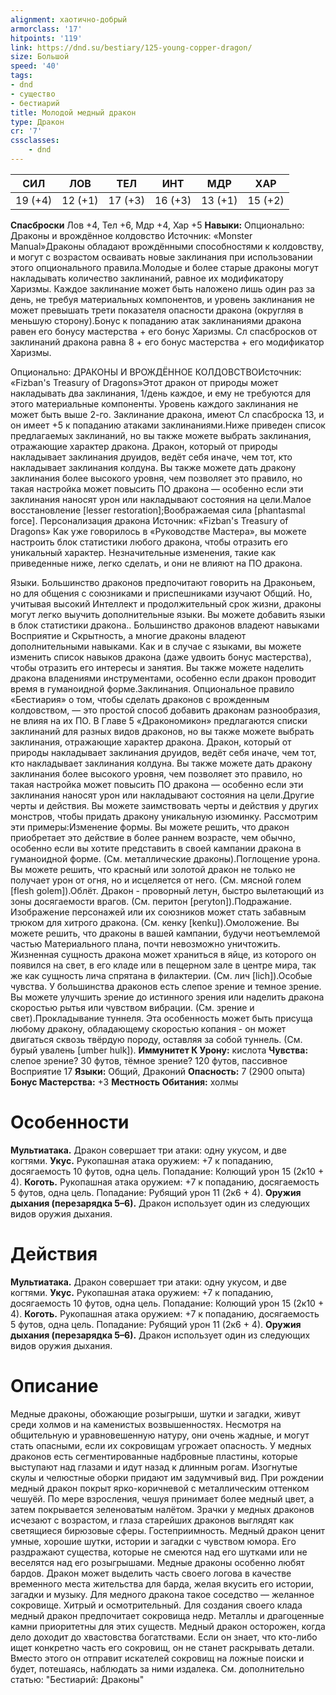 ```yaml
---
alignment: хаотично-добрый
armorclass: '17'
hitpoints: '119'
link: https://dnd.su/bestiary/125-young-copper-dragon/
size: Большой
speed: '40'
tags:
- dnd
- существо
- бестиарий
title: Молодой медный дракон
type: Дракон
cr: '7'
cssclasses:
    - dnd
---
```



| СИЛ | ЛОВ | ТЕЛ | ИНТ | МДР | ХАР |
|---|---|---|---|---|---|
| 19 (+4) | 12 (+1) | 17 (+3) | 16 (+3) | 13 (+1) | 15 (+2) |
**Спасброски** Лов +4, Тел +6, Мдр +4, Хар +5
**Навыки:** Опционально: Драконы и врождённое колдовство
Источник: «Monster Manual»Драконы обладают врождёнными способностями к колдовству, и могут с возрастом осваивать новые заклинания при использовании этого опционального правила.Молодые и более старые драконы могут накладывать количество заклинаний, равное их модификатору Харизмы. Каждое заклинание может быть наложено лишь один раз за день, не требуя материальных компонентов, и уровень заклинания не может превышать трети показателя опасности дракона (округляя в меньшую сторону).Бонус к попаданию атак заклинаниями дракона равен его бонусу мастерства + его бонус Харизмы. Сл спасбросков от заклинаний дракона равна 8 + его бонус мастерства + его модификатор Харизмы.

Опционально: ДРАКОНЫ И ВРОЖДЁННОЕ КОЛДОВСТВОИсточник: «Fizban's Treasury of Dragons»Этот дракон от природы может накладывать два заклинания, 1/день каждое, и ему не требуются для этого материальные компоненты. Уровень каждого заклинания не может быть выше 2-го. Заклинание дракона, имеют Сл спасброска 13, и он имеет +5 к попаданию атаками заклинаниями.Ниже приведен список предлагаемых заклинаний, но вы также можете выбрать заклинания, отражающие характер дракона. Дракон, который от природы накладывает заклинания друидов, ведёт себя иначе, чем тот, кто накладывает заклинания колдуна. Вы также можете дать дракону заклинания более высокого уровня, чем позволяет это правило, но такая настройка может повысить ПО дракона — особенно если эти заклинания наносят урон или накладывают состояния на цели.Малое восстановление [lesser restoration];Воображаемая сила [phantasmal force].
Персонализация дракона
Источник: «Fizban's Treasury of Dragons»
Как уже говорилось в «Руководстве Мастера», вы можете настроить блок статистики любого дракона, чтобы отразить его уникальный характер. Незначительные изменения, такие как приведенные ниже, легко сделать, и они не влияют на ПО дракона.

Языки. Большинство драконов предпочитают говорить на Драконьем, но для общения с союзниками и приспешниками изучают Общий. Но, учитывая высокий Интеллект и продолжительный срок жизни, драконы могут легко выучить дополнительные языки. Вы можете добавить языки в блок статистики дракона.. Большинство драконов владеют навыками Восприятие и Скрытность, а многие драконы владеют дополнительными навыками. Как и в случае с языками, вы можете изменить список навыков дракона (даже удвоить бонус мастерства), чтобы отразить его интересы и занятия. Вы также можете наделить дракона владениями инструментами, особенно если дракон проводит время в гуманоидной форме.Заклинания. Опциональное правило «Бестиария» о том, чтобы сделать драконов с врожденным колдовством, — это простой способ добавить драконам разнообразия, не влияя на их ПО. В Главе 5 «Дракономикон» предлагаются списки заклинаний для разных видов драконов, но вы также можете выбрать заклинания, отражающие характер дракона. Дракон, который от природы накладывает заклинания друидов, ведёт себя иначе, чем тот, кто накладывает заклинания колдуна. Вы также можете дать дракону заклинания более высокого уровня, чем позволяет это правило, но такая настройка может повысить ПО дракона — особенно если эти заклинания наносят урон или накладывают состояния на цели.Другие черты и действия. Вы можете заимствовать черты и действия у других монстров, чтобы придать дракону уникальную изюминку. Рассмотрим эти примеры:Изменение формы. Вы можете решить, что дракон приобретает это действие в более раннем возрасте, чем обычно, особенно если вы хотите представить в своей кампании дракона в гуманоидной форме. (См. металлические драконы).Поглощение урона. Вы можете решить, что красный или золотой дракон не только не получает урон от огня, но и исцеляется от него. (См. мясной голем [flesh golem]).Облёт. Дракон - проворный летун, быстро вылетающий из зоны досягаемости врагов. (См. перитон [peryton]).Подражание. Изображение персонажей или их союзников может стать забавным трюком для хитрого дракона. (См. кенку [kenku]).Омоложение. Вы можете решить, что драконы в вашей кампании, будучи неотъемлемой частью Материального плана, почти невозможно уничтожить. Жизненная сущность дракона может храниться в яйце, из которого он появился на свет, в его кладе или в пещерном зале в центре мира, так же как сущность лича спрятана в филактерии. (См. лич [lich]).Особые чувства. У большинства драконов есть слепое зрение и темное зрение. Вы можете улучшить зрение до истинного зрения или наделить дракона скоростью рытья или чувством вибрации. (См. зрение и свет).Прокладывание туннеля.  Эта особенность может быть присуща любому дракону, обладающему скоростью копания - он может двигаться сквозь твёрдую породу, оставляя за собой туннель. (См. бурый увалень [umber hulk]).
**Иммунитет К Урону:** кислота
**Чувства:** слепое зрение? 30 футов, тёмное зрение? 120 футов, пассивное Восприятие 17
**Языки:** Общий, Драконий
**Опасность:** 7 (2900 опыта)
**Бонус Мастерства:** +3
**Местность Обитания:** холмы


# Особенности
**Мультиатака.** Дракон совершает три атаки: одну укусом, и две когтями.
**Укус.** Рукопашная атака оружием: +7 к попаданию, досягаемость 10 футов, одна цель. Попадание: Колющий урон 15 (2к10 + 4).
**Коготь.** Рукопашная атака оружием: +7 к попаданию, досягаемость 5 футов, одна цель. Попадание: Рубящий урон 11 (2к6 + 4).
**Оружия дыхания (перезарядка 5–6).** Дракон использует один из следующих видов оружия дыхания.


# Действия
**Мультиатака.** Дракон совершает три атаки: одну укусом, и две когтями.
**Укус.** Рукопашная атака оружием: +7 к попаданию, досягаемость 10 футов, одна цель. Попадание: Колющий урон 15 (2к10 + 4).
**Коготь.** Рукопашная атака оружием: +7 к попаданию, досягаемость 5 футов, одна цель. Попадание: Рубящий урон 11 (2к6 + 4).
**Оружия дыхания (перезарядка 5–6).** Дракон использует один из следующих видов оружия дыхания.


# Описание
Медные драконы, обожающие розыгрыши, шутки и загадки, живут среди холмов и на каменистых возвышенностях. Несмотря на общительную и уравновешенную натуру, они очень жадные, и могут стать опасными, если их сокровищам угрожает опасность. У медных драконов есть сегментированные надбровные пластины, которые выступают над глазами и идут назад к длинным рогам. Изогнутые скулы и челюстные оборки придают им задумчивый вид. При рождении медный дракон покрыт ярко-коричневой с металлическим оттенком чешуёй. По мере взросления, чешуя принимает более медный цвет, а затем покрывается зеленоватым налётом. Зрачки у медных драконов исчезают с возрастом, и глаза старейших драконов выглядят как светящиеся бирюзовые сферы. Гостеприимность. Медный дракон ценит умные, хорошие шутки, истории и загадки с чувством юмора. Его раздражают существа, которые не смеются над его шутками или не веселятся над его розыгрышами. Медные драконы особенно любят бардов. Дракон может выделить часть своего логова в качестве временного места жительства для барда, желая вкусить его истории, загадки и музыку. Для медного дракона такое соседство — желанное сокровище. Хитрый и осмотрительный. Для создания своего клада медный дракон предпочитает сокровища недр. Металлы и драгоценные камни приоритетны для этих существ. Медный дракон осторожен, когда дело доходит до хвастовства богатствами. Если он знает, что кто-либо ищет конкретно часть его сокровищ, он не станет раскрывать детали. Вместо этого он отправит искателей сокровищ на ложные поиски и будет, потешаясь, наблюдать за ними издалека. См. дополнительно статью: "Бестиарий: Драконы"
